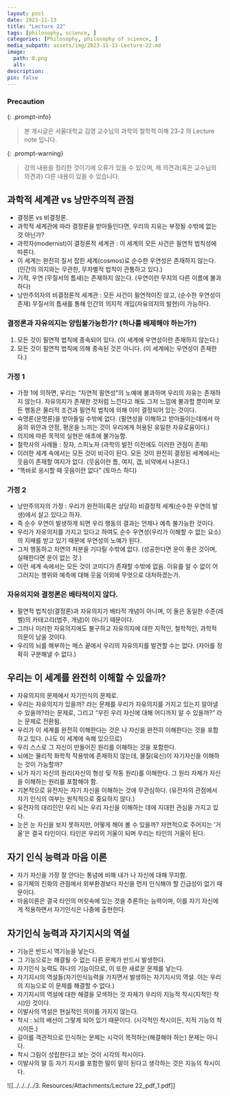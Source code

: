 ```yaml
---
layout: post
date: 2023-11-13
title: "Lecture 22"
tags: [philosophy, science, ]
categories: [Philosophy, philosophy of science, ]
media_subpath: assets/img/2023-11-13-Lecture-22.md
image:
  path: 0.png
  alt:  
description:  
pin: false
---
```



### Precaution


{: .prompt-info}


> 본 게시글은 서울대학교 김영 교수님의 과학의 철학적 이해 23-2 의 Lecture note 입니다.


{: .prompt-warning}


> 강의 내용을 정리한 것이기에 오류가 있을 수 있으며, 제 의견과(혹은 교수님의 의견과) 다른 내용이 있을 수 있습니다.


## 과학적 세계관 vs 낭만주의적 관점

- 결정론 vs 비결정론.
- 과학적 세계관에 따라 결정론을 받아들인다면, 우리의 지유는 부정될 수밖에 없는 것 아닌가?
- 과학자(modernist)이 결정론적 세계관 : 이 세계의 모든 사건은 필연적 법칙성에 따른다.
- 이 세계는 완전히 질서 잡힌 세계(cosmos)로 순수한 우연성은 존재하지 않는다. (인간의 의지와는 무관한, 무차별적 법칙이 관통하고 있다.)
- 기적, 우연 (무질서의 틈새)는 존재하지 않는다. (우연이란 무지의 다른 이름에 불과하다)
- 낭만주의자의 비결정론적 세계관 : 모든 사건이 필연적이진 않고, (순수한 우연성이 존재) 무질서의 틈새를 통해 인간의 의지적 개입(자유의지의 발현)이 가능하다.
### 결정론과 자유의지는 양립불가능한가? (하나를 배제해야 하는가?)
1. 모든 것이 필연적 법칙에 종속되어 있다. (이 세계에 우연성이란 존재하지 않는다.)
2. 모든 것이 필연적 법칙에 의해 종속된 것은 아니다. (이 세계에는 우연성이 존재한다.)

### 가정 1

- 가정 1에 의하면, 우리는 “자연적 필연성”의 노예에 불과하며 우리의 자유는 존재하지 않는다. 자유의지가 존재한 것처럼 느낀다고 해도 그저 느낌에 불과할 뿐이며 모든 행동은 물리적 조건과 필연적 법칙에 의해 이미 결정되어 있는 것이다.
- 숙명론(운명론)을 받아들일 수밖에 없다. (필연성을 이해하고 받아들이는데에서 마음의 위안과 안정, 평온을 느끼는 것이 우리에게 허용된 유일한 자유로움이다.)
- 의지에 따른 목적의 실현은 애초에 불가능함.
- 철학사의 사례들 : 장자, 스피노자 (과학의 발전 이전에도 이러한 관점이 존재)
- 이러한 세계 속에서는 모든 것이 비극이 된다. 모든 것이 완전히 결정된 세계에서는 웃음이 존재할 여지가 없다. (웃음이란 틈, 여지, 갭, 비약에서 나온다.)
- “똑바로 응시할 때 웃음이란 없다” (토마스 하디)

### 가정 2

- 낭만주의자의 가정 : 우리가 완전히(혹은 상당히) 비결정적 세계(순수한 우연의 발생)에서 살고 있다고 하자.
- 즉 순수 우연이 발생하게 되면 우리 행동의 결과는 언제나 예측 불가능한 것이다.
- 우리가 자유의지를 가지고 있다고 하여도 순수 우연성(우리가 이해할 수 없는 요소)의 지배를 받고 있기 때문에 우연성의 노예가 된다.
- 그저 행동하고 자연의 처분을 기다릴 수밖에 없다. (성공한다면 운이 좋은 것이며, 실패한다면 운이 없는 것.)
- 이런 세계 속에서는 모든 것이 코미디가 존재할 수밖에 없음. 이유를 알 수 없이 어그러지는 행위와 예측에 대해 웃음 이외에 무엇으로 대처하겠는가.

### 자유의지와 결정론은 배타적이지 않다.

- 필연적 법칙성(결정론)과 자유의지가 배타적 개념이 아니며, 이 둘은 동일한 수준(레벨)의 카테고리(범주, 개념)이 아니기 때문이다.
- 그러나 이러한 자유의지에도 불구하고 자유의지에 대한 지적인, 철학적인, 과학적 의문이 남을 것이다.
- 우리의 뇌를 해부하는 메스 끝에서 우리의 자유의지를 발견할 수는 없다. (자아를 정확히 구분해낼 수 없다.)

## 우리는 이 세계를 완전히 이해할 수 있을까?

- 자유의지의 문제에서 자기인식의 문제로.
- 우리는 자유의지가 있을까? 라는 문제를 우리가 자유의지를 가지고 있는지 알아낼 수 있을까?라는 문제로, 그리고 “우린 우리 자신에 대해 어디까지 알 수 있을까?” 라는 문제로 전환됨.
- 우리가 이 세계를 완전히 이해한다는 것은 나 자신을 완전히 이해한다는 것을 포함하고 있다. (나도 이 세계에 속해 있으므로)
- 우리 스스로 그 자신이 만들어진 원리를 이해하는 것을 포함한다.
- 뇌에는 물리적 화학적 작용밖에 존재하지 않는데, 물질(육신)이 자기자신을 이해하는 것이 가능할까?
- 뇌가 자기 자신의 원리(자신의 형성 및 작동 원리)를 이해한다. 그 원리 자체가 자신을 이해하는 원리를 포함해야 함.
- 기본적으로 유전자는 자기 자신을 이해하는 것에 무관심하다. (유전자의 관점에서 자기 인식의 여부는 원칙적으로 중요하지 않다.)
- 유전자의 대리인인 우리 뇌는 우리 자신을 이해하는 데에 지대한 관심을 가지고 있다.
- 눈은 눈 자신을 보지 못하지만, 어떻게 해야 볼 수 있을까? 자연적으로 주어지는 ’거울’은 결국 타인이다. 타인은 우리의 거울이 되며 우리는 타인의 거울이 된다.

## 자기 인식 능력과 마음 이론

- 자기 자신을 가장 잘 안다는 통념에 비해 내가 나 자신에 대해 무지함.
- 유기체의 진화의 관점에서 외부환경보다 자신을 먼저 인식해야 할 긴급성이 없기 때문이다.
- 마음이론은 결국 타인의 머릿속에 있는 것을 추론하는 능력이며, 이를 자기 자신에게 적용하면서 자기인식은 나중에 출현한다.

## 자기인식 능력과 자기지시의 역설

- 기능은 반드시 역기능을 낳는다.
- 그 기능으로는 해결될 수 없는 다른 문제가 반드시 발생한다.
- 자기인식 능력도 하나의 기능이므로, 이 또한 새로운 문제를 낳는다.
- 자기지시의 역설들(자기인식능력을 가지면서 발생하는 자기지시의 역설. 이는 우리의 지능으로 이 문제를 해결할 수 없다.)
- 자기지시의 역설에 대한 해결을 모색하는 것 자체가 우리의 지능적 착시(지적인 착시)인 것이다.
- 이발사의 역설은 현실적인 의미를 가지지 않는다.
- 착시 : 뇌의 배선이 그렇게 되어 있기 때문이다. (시각적인 착시이든, 지적 기능의 착시이든.)
- 길이를 객관적으로 인식하는 문제는 시각이 목적하는(해결해야 하는) 문제는 아니다.
- 착시 그림이 성립한다고 보는 것이 시각의 착시이다.
- 이발사의 말 등 자기 지시를 포함한 말이 말이 된다고 생각하는 것은 지능의 착시이다.

![[../../../../3. Resources/Attachments/Lecture 22_pdf_1.pdf]]


